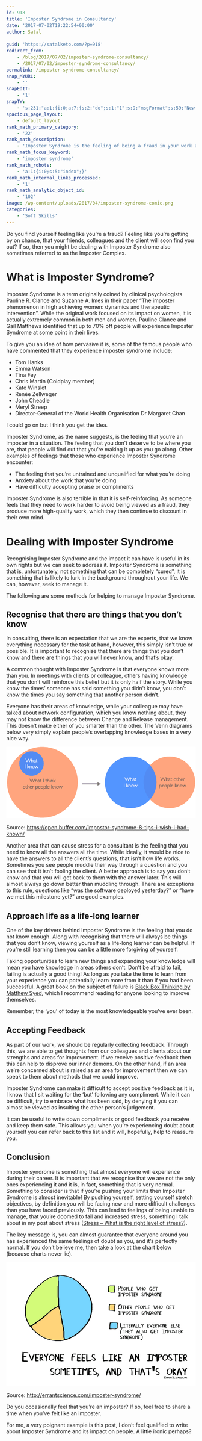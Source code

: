 ```yaml
---
id: 918
title: 'Imposter Syndrome in Consultancy'
date: '2017-07-02T19:22:54+00:00'
author: Satal

guid: 'https://satalketo.com/?p=918'
redirect_from:
    - /blog/2017/07/02/imposter-syndrome-consultancy/
    - /2017/07/02/imposter-syndrome-consultancy/
permalink: /imposter-syndrome-consultancy/
snap_MYURL:
    - ''
snapEdIT:
    - '1'
snapTW:
    - 's:231:"a:1:{i:0;a:7:{s:2:"do";s:1:"1";s:9:"msgFormat";s:59:"New post (%TITLE%) has been published on %SITENAME% - %URL%";s:8:"attchImg";s:1:"1";s:9:"isAutoImg";s:1:"A";s:8:"imgToUse";s:0:"";s:9:"isAutoURL";s:1:"A";s:8:"urlToUse";s:0:"";}}";'
spacious_page_layout:
    - default_layout
rank_math_primary_category:
    - '22'
rank_math_description:
    - 'Imposter Syndrome is the feeling of being a fraud in your work and is more common than you''d think. In this post, we look at its impact in consultancy.'
rank_math_focus_keyword:
    - 'imposter syndrome'
rank_math_robots:
    - 'a:1:{i:0;s:5:"index";}'
rank_math_internal_links_processed:
    - '1'
rank_math_analytic_object_id:
    - '102'
image: /wp-content/uploads/2017/04/imposter-syndrome-comic.png
categories:
    - 'Soft Skills'
---
```


Do you find yourself feeling like you’re a fraud? Feeling like you’re getting by on chance, that your friends, colleagues and the client will soon find you out? If so, then you might be dealing with Imposter Syndrome also sometimes referred to as the Imposter Complex.

# What is Imposter Syndrome?

Imposter Syndrome is a term originally coined by clinical psychologists Pauline R. Clance and Suzanne A. Imes in their paper “The imposter phenomenon in high achieving women: dynamics and therapeutic intervention”. While the original work focused on its impact on women, it is actually extremely common in both men and women. Pauline Clance and Gail Matthews identified that up to 70% off people will experience Imposter Syndrome at some point in their lives.

To give you an idea of how pervasive it is, some of the famous people who have commented that they experience imposter syndrome include:

- Tom Hanks
- Emma Watson
- Tina Fey
- Chris Martin (Coldplay member)
- Kate Winslet
- Renée Zellweger
- John Cheadle
- Meryl Streep
- Director-General of the World Health Organisation Dr Margaret Chan

I could go on but I think you get the idea.

Imposter Syndrome, as the name suggests, is the feeling that you’re an imposter in a situation. The feeling that you don’t deserve to be where you are, that people will find out that you’re making it up as you go along. Other examples of feelings that those who experience Imposter Syndrome encounter:

- The feeling that you’re untrained and unqualified for what you’re doing
- Anxiety about the work that you’re doing
- Have difficulty accepting praise or compliments

Imposter Syndrome is also terrible in that it is self-reinforcing. As someone feels that they need to work harder to avoid being viewed as a fraud, they produce more high-quality work, which they then continue to discount in their own mind.

# Dealing with Imposter Syndrome

Recognising Imposter Syndrome and the impact it can have is useful in its own rights but we can seek to address it. Imposter Syndrome is something that is, unfortunately, not something that can be completely “cured”, it is something that is likely to lurk in the background throughout your life. We can, however, seek to manage it.

The following are some methods for helping to manage Imposter Syndrome.

## Recognise that there are things that you don’t know

In consulting, there is an expectation that we are the experts, that we know everything necessary for the task at hand, however, this simply isn’t true or possible. It is important to recognise that there are things that you don’t know and there are things that you will never know, and that’s okay.

A common thought with Imposter Syndrome is that everyone knows more than you. In meetings with clients or colleague, others having knowledge that you don’t will reinforce this belief but it is only half the story. While you know the times’ someone has said something you didn’t know, you don’t know the times you say something that another person didn’t.

Everyone has their areas of knowledge, while your colleague may have talked about network configuration, which you know nothing about, they may not know the difference between Change and Release management. This doesn’t make either of you smarter than the other. The Venn diagrams below very simply explain people’s overlapping knowledge bases in a very nice way.

![Imposter-Syndrome-Belief](/assets/images/2017/07/Imposter-Syndrome-Belief.png)

Source: https://open.buffer.com/impostor-syndrome-8-tips-i-wish-i-had-known/

Another area that can cause stress for a consultant is the feeling that you need to know all the answers all the time. While ideally, it would be nice to have the answers to all the client’s questions, that isn’t how life works. Sometimes you see people muddle their way through a question and you can see that it isn’t fooling the client. A better approach is to say you don’t know and that you will get back to them with the answer later. This will almost always go down better than muddling through. There are exceptions to this rule, questions like “was the software deployed yesterday?” or “have we met this milestone yet?” are good examples.

## Approach life as a life-long learner

One of the key drivers behind Imposter Syndrome is the feeling that you do not know enough. Along with recognising that there will always be things that you don’t know, viewing yourself as a life-long learner can be helpful. If you’re still learning then you can be a little more forgiving of yourself.

Taking opportunities to learn new things and expanding your knowledge will mean you have knowledge in areas others don’t. Don’t be afraid to fail, failing is actually a good thing! As long as you take the time to learn from your experience you can potentially learn more from it than if you had been successful. A great book on the subject of failure is [Black Box Thinking by Matthew Syed](http://amzn.to/2sBKWeb), which I recommend reading for anyone looking to improve themselves.

Remember, the ‘you’ of today is the most knowledgeable you’ve ever been.

## Accepting Feedback

As part of our work, we should be regularly collecting feedback. Through this, we are able to get thoughts from our colleagues and clients about our strengths and areas for improvement. If we receive positive feedback then this can help to disprove our inner demons. On the other hand, if an area we’re concerned about is raised as an area for improvement then we can speak to them about methods that we could improve.

Imposter Syndrome can make it difficult to accept positive feedback as it is, I know that I sit waiting for the ‘but’ following any compliment. While it can be difficult, try to embrace what has been said, by denying it you can almost be viewed as insulting the other person’s judgement.

It can be useful to write down compliments or good feedback you receive and keep them safe. This allows you when you’re experiencing doubt about yourself you can refer back to this list and it will, hopefully, help to reassure you.

## Conclusion

Imposter syndrome is something that almost everyone will experience during their career. It is important that we recognise that we are not the only ones experiencing it and it is, in fact, something that is very normal. Something to consider is that if you’re pushing your limits then Imposter Syndrome is almost inevitable! By pushing yourself, setting yourself stretch objectives, by definition you will be facing new and more difficult challenges than you have faced previously. This can lead to feelings of being unable to manage, that you’re doomed to fail and increased stress, something I talk about in my post about stress ([Stress – What is the right level of stress?](https://samjenkins.com/stress-finding-the-right-level/)).

The key message is, you can almost guarantee that everyone around you has experienced the same feelings of doubt as you, and it’s perfectly normal. If you don’t believe me, then take a look at the chart below (because charts never lie).

![Being Okay with Imposter Syndrome](/assets/images/2017/07/Being-okay-with-imposter.png)

Source: http://errantscience.com/imposter-syndrome/

Do you occasionally feel that you’re an imposter? If so, feel free to share a time when you’ve felt like an imposter.

For me, a very poignant example is this post, I don’t feel qualified to write about Imposter Syndrome and its impact on people. A little ironic perhaps?